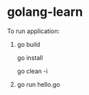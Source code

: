 # golang-learn

To run application:

1. go build

   go install
   
   go clean -i
2. go run hello.go
